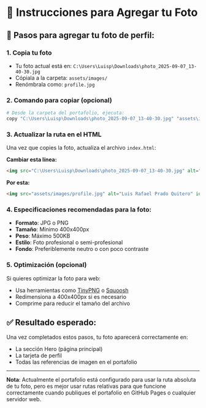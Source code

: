 # 📸 Instrucciones para Agregar tu Foto

## 📁 Pasos para agregar tu foto de perfil:

### 1. **Copia tu foto**
- Tu foto actual está en: `C:\Users\Luisp\Downloads\photo_2025-09-07_13-40-30.jpg`
- Cópiala a la carpeta: `assets/images/`
- Renómbrala como: `profile.jpg`

### 2. **Comando para copiar (opcional)**
```bash
# Desde la carpeta del portafolio, ejecuta:
copy "C:\Users\Luisp\Downloads\photo_2025-09-07_13-40-30.jpg" "assets\images\profile.jpg"
```

### 3. **Actualizar la ruta en el HTML**
Una vez que copies la foto, actualiza el archivo `index.html`:

**Cambiar esta línea:**
```html
<img src="C:\Users\Luisp\Downloads\photo_2025-09-07_13-40-30.jpg" alt="Luis Rafael Prado Quitero" id="profile-img">
```

**Por esta:**
```html
<img src="assets/images/profile.jpg" alt="Luis Rafael Prado Quitero" id="profile-img">
```

### 4. **Especificaciones recomendadas para la foto:**
- **Formato**: JPG o PNG
- **Tamaño**: Mínimo 400x400px
- **Peso**: Máximo 500KB
- **Estilo**: Foto profesional o semi-profesional
- **Fondo**: Preferiblemente neutro o con poco contraste

### 5. **Optimización (opcional)**
Si quieres optimizar la foto para web:
- Usa herramientas como [TinyPNG](https://tinypng.com/) o [Squoosh](https://squoosh.app/)
- Redimensiona a 400x400px si es necesario
- Comprime para reducir el tamaño del archivo

## ✅ **Resultado esperado:**
Una vez completados estos pasos, tu foto aparecerá correctamente en:
- La sección Hero (página principal)
- La tarjeta de perfil
- Todas las referencias de imagen en el portafolio

---

**Nota**: Actualmente el portafolio está configurado para usar la ruta absoluta de tu foto, pero es mejor usar rutas relativas para que funcione correctamente cuando publiques el portafolio en GitHub Pages o cualquier servidor web.
